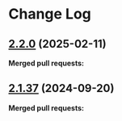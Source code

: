 # Change Log

## [2.2.0](https://github.com/networknt/openapi-petstore/tree/2.2.0) (2025-02-11)


**Merged pull requests:**




## [2.1.37](https://github.com/networknt/openapi-petstore/tree/2.1.37) (2024-09-20)


**Merged pull requests:**
